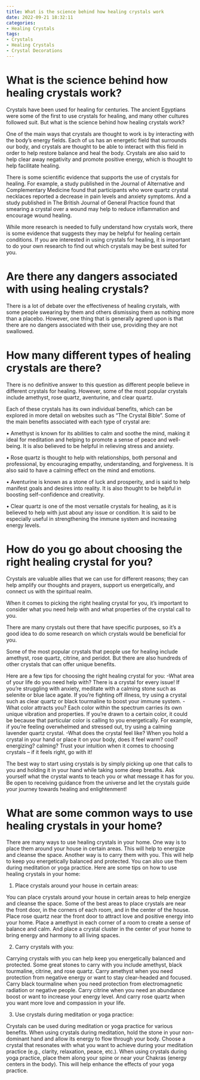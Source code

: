 ```yaml
---
title: What is the science behind how healing crystals work 
date: 2022-09-21 18:32:11
categories:
- Healing Crystals
tags:
- Crystals
- Healing Crystals
- Crystal Decorations
---
```



#  What is the science behind how healing crystals work? 

Crystals have been used for healing for centuries. The ancient Egyptians were some of the first to use crystals for healing, and many other cultures followed suit. But what is the science behind how healing crystals work?

One of the main ways that crystals are thought to work is by interacting with the body’s energy fields. Each of us has an energetic field that surrounds our body, and crystals are thought to be able to interact with this field in order to help restore balance and heal the body. Crystals are also said to help clear away negativity and promote positive energy, which is thought to help facilitate healing.

There is some scientific evidence that supports the use of crystals for healing. For example, a study published in the Journal of Alternative and Complementary Medicine found that participants who wore quartz crystal necklaces reported a decrease in pain levels and anxiety symptoms. And a study published in The British Journal of General Practice found that smearing a crystal over a wound may help to reduce inflammation and encourage wound healing.

While more research is needed to fully understand how crystals work, there is some evidence that suggests they may be helpful for healing certain conditions. If you are interested in using crystals for healing, it is important to do your own research to find out which crystals may be best suited for you.

#  Are there any dangers associated with using healing crystals? 

There is a lot of debate over the effectiveness of healing crystals, with some people swearing by them and others dismissing them as nothing more than a placebo. However, one thing that is generally agreed upon is that there are no dangers associated with their use, providing they are not swallowed.

#  How many different types of healing crystals are there? 

There is no definitive answer to this question as different people believe in different crystals for healing. However, some of the most popular crystals include amethyst, rose quartz, aventurine, and clear quartz.

Each of these crystals has its own individual benefits, which can be explored in more detail on websites such as “The Crystal Bible”. Some of the main benefits associated with each type of crystal are:

• Amethyst is known for its abilities to calm and soothe the mind, making it ideal for meditation and helping to promote a sense of peace and well-being. It is also believed to be helpful in relieving stress and anxiety.

• Rose quartz is thought to help with relationships, both personal and professional, by encouraging empathy, understanding, and forgiveness. It is also said to have a calming effect on the mind and emotions.

• Aventurine is known as a stone of luck and prosperity, and is said to help manifest goals and desires into reality. It is also thought to be helpful in boosting self-confidence and creativity.

• Clear quartz is one of the most versatile crystals for healing, as it is believed to help with just about any issue or condition. It is said to be especially useful in strengthening the immune system and increasing energy levels.

#  How do you go about choosing the right healing crystal for you? 

Crystals are valuable allies that we can use for different reasons; they can help amplify our thoughts and prayers, support us energetically, and connect us with the spiritual realm. 

When it comes to picking the right healing crystal for you, it’s important to consider what you need help with and what properties of the crystal call to you. 

There are many crystals out there that have specific purposes, so it’s a good idea to do some research on which crystals would be beneficial for you. 

Some of the most popular crystals that people use for healing include amethyst, rose quartz, citrine, and peridot. But there are also hundreds of other crystals that can offer unique benefits. 

Here are a few tips for choosing the right healing crystal for you: 
-What area of your life do you need help with? There is a crystal for every issue! If you’re struggling with anxiety, meditate with a calming stone such as selenite or blue lace agate. If you’re fighting off illness, try using a crystal such as clear quartz or black tourmaline to boost your immune system. 
-What color attracts you? Each color within the spectrum carries its own unique vibration and properties. If you’re drawn to a certain color, it could be because that particular color is calling to you energetically. For example, if you’re feeling overwhelmed and stressed out, try using a calming lavender quartz crystal. 
-What does the crystal feel like? When you hold a crystal in your hand or place it on your body, does it feel warm? cool? energizing? calming? Trust your intuition when it comes to choosing crystals – if it feels right, go with it! 

The best way to start using crystals is by simply picking up one that calls to you and holding it in your hand while taking some deep breaths. Ask yourself what the crystal wants to teach you or what message it has for you. Be open to receiving guidance from the universe and let the crystals guide your journey towards healing and enlightenment!

#  What are some common ways to use healing crystals in your home?

There are many ways to use healing crystals in your home. One way is to place them around your house in certain areas. This will help to energize and cleanse the space. Another way is to carry them with you. This will help to keep you energetically balanced and protected. You can also use them during meditation or yoga practice. Here are some tips on how to use healing crystals in your home:

1. Place crystals around your house in certain areas:

You can place crystals around your house in certain areas to help energize and cleanse the space. Some of the best areas to place crystals are near the front door, in the corners of each room, and in the center of the house. Place rose quartz near the front door to attract love and positive energy into your home. Place a amethyst in each corner of a room to create a sense of balance and calm. And place a crystal cluster in the center of your home to bring energy and harmony to all living spaces.

2. Carry crystals with you:

Carrying crystals with you can help keep you energetically balanced and protected. Some great stones to carry with you include amethyst, black tourmaline, citrine, and rose quartz. Carry amethyst when you need protection from negative energy or want to stay clear-headed and focused. Carry black tourmaline when you need protection from electromagnetic radiation or negative people. Carry citrine when you need an abundance boost or want to increase your energy level. And carry rose quartz when you want more love and compassion in your life.

3. Use crystals during meditation or yoga practice:

Crystals can be used during meditation or yoga practice for various benefits. When using crystals during meditation, hold the stone in your non-dominant hand and allow its energy to flow through your body. Choose a crystal that resonates with what you want to achieve during your meditation practice (e.g., clarity, relaxation, peace, etc.). When using crystals during yoga practice, place them along your spine or near your Chakras (energy centers in the body). This will help enhance the effects of your yoga practice.